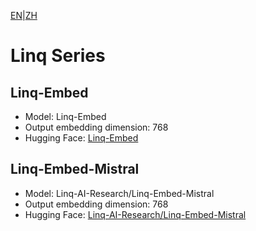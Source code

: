 [EN](README.md)|[ZH](../../../../zh/general_embedding/text_embedding/linq_series/README.md)
# Linq Series

## Linq-Embed
- Model: Linq-Embed
- Output embedding dimension: 768
- Hugging Face: [Linq-Embed](https://huggingface.co/spaces/mteb/leaderboard)

## Linq-Embed-Mistral
- Model: Linq-AI-Research/Linq-Embed-Mistral
- Output embedding dimension: 768
- Hugging Face: [Linq-AI-Research/Linq-Embed-Mistral](https://huggingface.co/Linq-AI-Research/Linq-Embed-Mistral) 